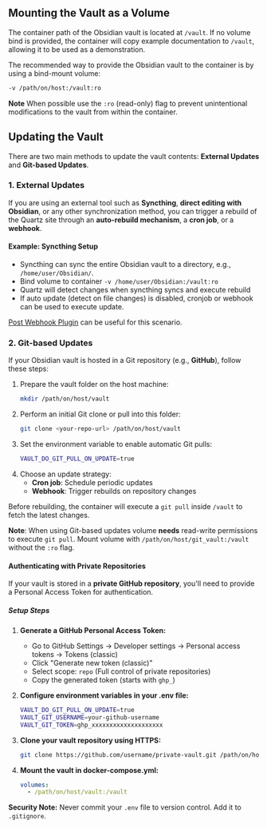 ## Mounting the Vault as a Volume

The container path of the Obsidian vault is located at `/vault`. If no volume bind is provided, the container will copy example documentation to `/vault`, allowing it to be used as a demonstration.

The recommended way to provide the Obsidian vault to the container is by using a bind-mount volume:

```sh
-v /path/on/host:/vault:ro
```

**Note**
When possible use the `:ro` (read-only) flag to prevent unintentional modifications to the vault from within the container.

## Updating the Vault

There are two main methods to update the vault contents: **External Updates** and **Git-based Updates**.

### 1. External Updates

If you are using an external tool such as **Syncthing**, **direct editing with Obsidian**, or any other synchronization method, you can trigger a rebuild of the Quartz site through an **auto-rebuild mechanism**, a **cron job**, or a **webhook**.

#### Example: Syncthing Setup

- Syncthing can sync the entire Obsidian vault to a directory, e.g., `/home/user/Obsidian/`.
- Bind volume to container `-v /home/user/Obsidian:/vault:ro`
- Quartz will detect changes when syncthing syncs and execute rebuild
- If auto update (detect on file changes) is disabled, cronjob or webhook can be used to execute update. 

[Post Webhook Plugin](https://github.com/Masterb1234/obsidian-post-webhook/) can be useful for this scenario.

### 2. Git-based Updates

If your Obsidian vault is hosted in a Git repository (e.g., **GitHub**), follow these steps:

1. Prepare the vault folder on the host machine:
   ```sh
   mkdir /path/on/host/vault
   ````
2. Perform an initial Git clone or pull into this folder:
   ```sh
   git clone <your-repo-url> /path/on/host/vault
   ```
3. Set the environment variable to enable automatic Git pulls:
   ```sh
   VAULT_DO_GIT_PULL_ON_UPDATE=true
   ```
4. Choose an update strategy:
   - **Cron job**: Schedule periodic updates
   - **Webhook**: Trigger rebuilds on repository changes

Before rebuilding, the container will execute a `git pull` inside `/vault` to fetch the latest changes.

**Note**:
When using Git-based updates volume **needs** read-write permissions to execute `git pull`. Mount volume with `/path/on/host/git_vault:/vault` without the `:ro` flag.

#### Authenticating with Private Repositories

If your vault is stored in a **private GitHub repository**, you'll need to provide a Personal Access Token for authentication.

##### Setup Steps

1. **Generate a GitHub Personal Access Token:**
   - Go to GitHub Settings → Developer settings → Personal access tokens → Tokens (classic)
   - Click "Generate new token (classic)"
   - Select scope: `repo` (Full control of private repositories)
   - Copy the generated token (starts with `ghp_`)

2. **Configure environment variables in your .env file:**
   ```sh
   VAULT_DO_GIT_PULL_ON_UPDATE=true
   VAULT_GIT_USERNAME=your-github-username
   VAULT_GIT_TOKEN=ghp_xxxxxxxxxxxxxxxxxxxx
   ```

3. **Clone your vault repository using HTTPS:**
   ```sh
   git clone https://github.com/username/private-vault.git /path/on/host/vault
   ```

4. **Mount the vault in docker-compose.yml:**
   ```yaml
   volumes:
     - /path/on/host/vault:/vault
   ```

**Security Note:** Never commit your `.env` file to version control. Add it to `.gitignore`.